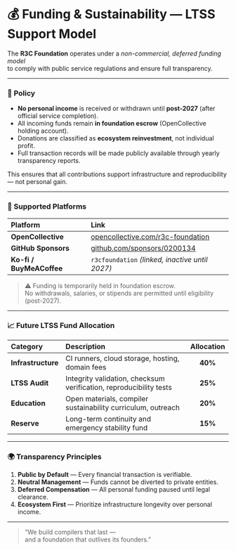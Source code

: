 # 💰 Funding & Sustainability — LTSS Support Model

The **R3C Foundation** operates under a *non-commercial, deferred funding model*  
to comply with public service regulations and ensure full transparency.

---

### 📜 Policy

- **No personal income** is received or withdrawn until **post-2027** (after official service completion).  
- All incoming funds remain **in foundation escrow** (OpenCollective holding account).  
- Donations are classified as **ecosystem reinvestment**, not individual profit.  
- Full transaction records will be made publicly available through yearly transparency reports.  

This ensures that all contributions support infrastructure and reproducibility — not personal gain.

---

### 🏦 Supported Platforms

| Platform | Link |
|:--|:--|
| **OpenCollective** | [opencollective.com/r3c-foundation](https://opencollective.com/r3c-foundation) |
| **GitHub Sponsors** | [github.com/sponsors/0200134](https://github.com/sponsors/0200134) |
| **Ko-fi / BuyMeACoffee** | `r3cfoundation` *(linked, inactive until 2027)* |

> ⚠️ Funding is temporarily held in foundation escrow.  
> No withdrawals, salaries, or stipends are permitted until eligibility (post-2027).

---

### 📈 Future LTSS Fund Allocation

| Category | Description | Allocation |
|:--|:--|:--:|
| **Infrastructure** | CI runners, cloud storage, hosting, domain fees | **40%** |
| **LTSS Audit** | Integrity validation, checksum verification, reproducibility tests | **25%** |
| **Education** | Open materials, compiler sustainability curriculum, outreach | **20%** |
| **Reserve** | Long-term continuity and emergency stability fund | **15%** |

---

### 🌍 Transparency Principles

1. **Public by Default** — Every financial transaction is verifiable.  
2. **Neutral Management** — Funds cannot be diverted to private entities.  
3. **Deferred Compensation** — All personal funding paused until legal clearance.  
4. **Ecosystem First** — Prioritize infrastructure longevity over personal income.

---

> “We build compilers that last —  
> and a foundation that outlives its founders.”
